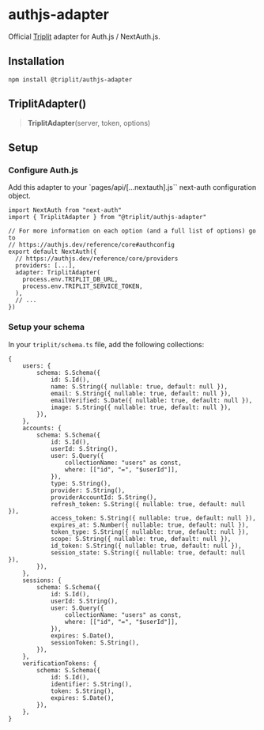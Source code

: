 # authjs-adapter

Official [Triplit](https://triplit.dev) adapter for Auth.js / NextAuth.js.

## Installation

```
npm install @triplit/authjs-adapter
```

## TriplitAdapter()

> **TriplitAdapter**(server, token, options)

## Setup

### Configure Auth.js

Add this adapter to your `pages/api/[...nextauth].js`` next-auth configuration object.

```
import NextAuth from "next-auth"
import { TriplitAdapter } from "@triplit/authjs-adapter"

// For more information on each option (and a full list of options) go to
// https://authjs.dev/reference/core#authconfig
export default NextAuth({
  // https://authjs.dev/reference/core/providers
  providers: [...],
  adapter: TriplitAdapter(
    process.env.TRIPLIT_DB_URL,
    process.env.TRIPLIT_SERVICE_TOKEN,
  ),
  // ...
})
```

### Setup your schema

In your `triplit/schema.ts` file, add the following collections:

```
{
    users: {
        schema: S.Schema({
            id: S.Id(),
            name: S.String({ nullable: true, default: null }),
            email: S.String({ nullable: true, default: null }),
            emailVerified: S.Date({ nullable: true, default: null }),
            image: S.String({ nullable: true, default: null }),
        }),
    },
    accounts: {
        schema: S.Schema({
            id: S.Id(),
            userId: S.String(),
            user: S.Query({
                collectionName: "users" as const,
                where: [["id", "=", "$userId"]],
            }),
            type: S.String(),
            provider: S.String(),
            providerAccountId: S.String(),
            refresh_token: S.String({ nullable: true, default: null }),
            access_token: S.String({ nullable: true, default: null }),
            expires_at: S.Number({ nullable: true, default: null }),
            token_type: S.String({ nullable: true, default: null }),
            scope: S.String({ nullable: true, default: null }),
            id_token: S.String({ nullable: true, default: null }),
            session_state: S.String({ nullable: true, default: null }),
        }),
    },
    sessions: {
        schema: S.Schema({
            id: S.Id(),
            userId: S.String(),
            user: S.Query({
                collectionName: "users" as const,
                where: [["id", "=", "$userId"]],
            }),
            expires: S.Date(),
            sessionToken: S.String(),
        }),
    },
    verificationTokens: {
        schema: S.Schema({
            id: S.Id(),
            identifier: S.String(),
            token: S.String(),
            expires: S.Date(),
        }),
    },
}
```
